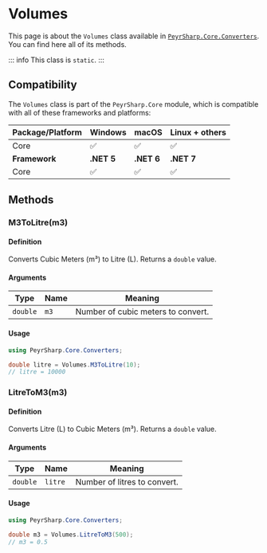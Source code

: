 # Volumes
This page is about the `Volumes` class available in [`PeyrSharp.Core.Converters`](/core/converters.md).
You can find here all of its methods.

::: info
This class is `static`.
:::

## Compatibility

The `Volumes` class is part of the `PeyrSharp.Core` module, which is compatible with all of these frameworks and platforms:

| Package/Platform 	| Windows 	| macOS 	| Linux + others 	|
|------------------	|---------	|-------	|----------------	|
| Core            	| ✅       	| ✅     	| ✅              	|
| **Framework**         | **.NET 5** | **.NET 6**  | **.NET 7** |
| Core            	| ✅       	| ✅     	| ✅              	|

## Methods
### M3ToLitre(m3)
#### Definition
Converts Cubic Meters (m³) to Litre (L). Returns a `double` value.

#### Arguments

| Type     	| Name    	| Meaning                       	|
|----------	|---------	|-------------------------------	|
| `double` 	| `m3` | Number of cubic meters to convert. 	|

#### Usage

~~~ c#
using PeyrSharp.Core.Converters;

double litre = Volumes.M3ToLitre(10);
// litre = 10000
~~~

### LitreToM3(m3)
#### Definition
Converts Litre (L) to Cubic Meters (m³). Returns a `double` value.

#### Arguments

| Type     	| Name    	| Meaning                       	|
|----------	|---------	|-------------------------------	|
| `double` 	| `litre` | Number of litres to convert. 	|

#### Usage

~~~ c#
using PeyrSharp.Core.Converters;

double m3 = Volumes.LitreToM3(500);
// m3 = 0.5
~~~